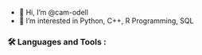 - 👋 Hi, I’m @cam-odell
- 👀 I’m interested in Python, C++, R Programming, SQL


### :hammer_and_wrench: Languages and Tools :
<!---
cam-odell/cam-odell is a ✨ special ✨ repository because its `README.md` (this file) appears on your GitHub profile.
You can click the Preview link to take a look at your changes.
--->
